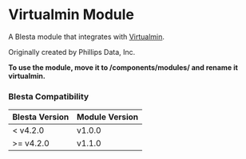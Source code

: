 # Virtualmin Module

A Blesta module that integrates with [Virtualmin](https://www.virtualmin.com/).

Originally created by Phillips Data, Inc.

**To use the module, move it to /components/modules/ and rename it virtualmin.**

### Blesta Compatibility

|Blesta Version|Module Version|
|--------------|--------------|
|< v4.2.0|v1.0.0|
|>= v4.2.0|v1.1.0|
